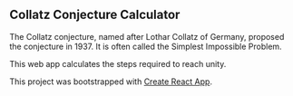 ## Collatz Conjecture Calculator

The Collatz conjecture, named after Lothar Collatz of Germany, proposed the conjecture in 1937. It is often called the Simplest Impossible Problem. 

This web app calculates the steps required to reach unity.


This project was bootstrapped with [Create React App](https://github.com/facebookincubator/create-react-app).
